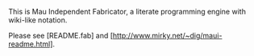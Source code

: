 This is Mau Independent Fabricator, a literate programming
engine with wiki-like notation.

Please see [README.fab] and
[http://www.mirky.net/~dig/maui-readme.html].
